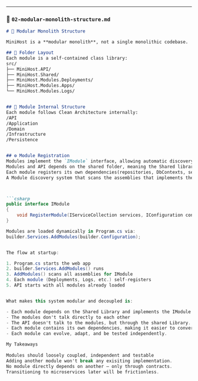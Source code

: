 ﻿
---

### 🧱 `02-modular-monolith-structure.md`

```markdown
# 🧩 Modular Monolith Structure

MiniHost is a **modular monolith**, not a single monolithic codebase.

## 📁 Folder Layout
Each module is a self-contained class library:
src/
├── MiniHost.API/
├── MiniHost.Shared/
├── MiniHost.Modules.Deployments/
├── MiniHost.Modules.Apps/
└── MiniHost.Modules.Logs/


## 🧱 Module Internal Structure
Each module follows Clean Architecture internally:
/API
/Application
/Domain
/Infrastructure
/Persistence


## ⚙️ Module Registration
Modules implement the `IModule` interface, allowing automatic discovery and registration.
Modules and API depends on the shared folder, meaning the Shared library is the glue that connects the API and Modules together.
Each module registers its own dependencies(repositories, DbContexts, services, etc.) by implementing a shared contract called IModule.
A Module discovery system that scans the assemblies that implements the IModule interface and automatically registers them in the API program.cs



```csharp
public interface IModule
{
    void RegisterModule(IServiceCollection services, IConfiguration config);
}

Modules are loaded dynamically in Program.cs via:
builder.Services.AddModules(builder.Configuration);


The flow at startup:

1️. Program.cs starts the web app
2️. builder.Services.AddModules() runs
3️. AddModules() scans all assemblies for IModule
4️. Each module (Deployments, Logs, etc.) self-registers
5️. API starts with all modules already loaded


What makes this system modular and decoupled is:

- Each module depends on the Shared Library and implements the IModule interface
- The modules don't talk directly to each other
- The API doesn't talk to the modules, but through the shared Library. It registers the modules through the shared library by automatically scanning all modules and registering them
- Each module contains its own dependencies, making it easier to convert into a microservice.
- Each module can evolve, adapt, and be tested independently.

My Takeaways
  
Modules should loosely coupled, independent and testable
Adding another module won't break any exisiting implementation.
No module directly depends on another — only through contracts.
Transitioning to microservices later will be frictionless.